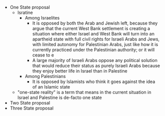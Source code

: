 - One State proposal
	- Isratine
		- Among Israelites
			- It is opposed by both the Arab and Jewish left, because they argue that the current West Bank settlement is creating a situation where either Israel and West Bank will turn into an apartheid state with full civil rights for Israeli Arabs and Jews, with limited autonomy for Palestinian Arabs, just like how it is currently practiced under the Palestinian authority; or it will cease to e
			- A large majority of Israeli Arabs oppose any political solution that would reduce their status as purely Israeli Arabs because they enjoy better life in Israel than in Palestine
		- Among Palestinians
			- It is opposed by Islamists who think it goes against the idea of an Islamic state
	- "one-state reality" is a term that means in the current situation in Israel and Palestine is de-facto one state 
- Two State proposal
- Three State proposal